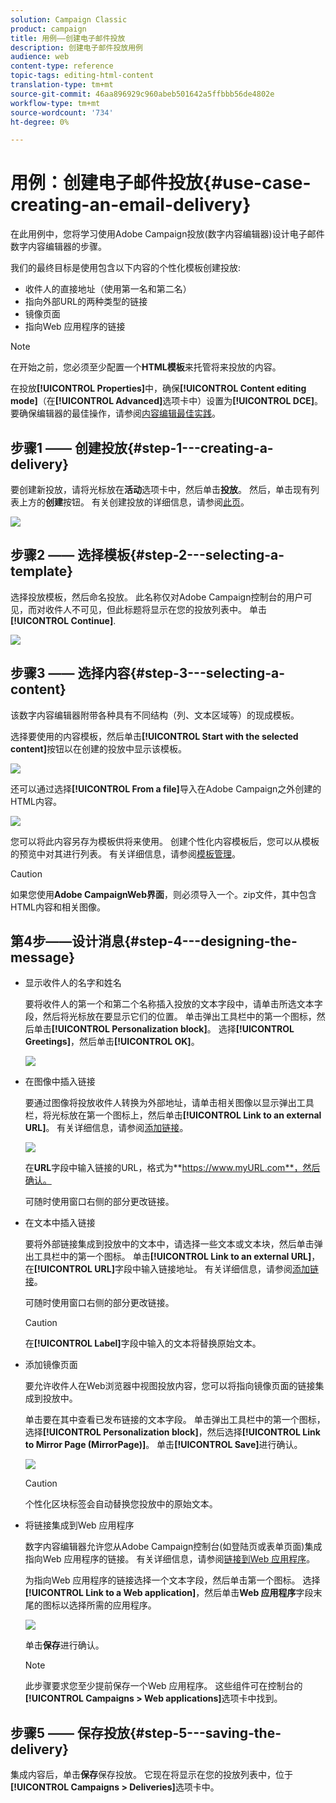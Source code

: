 ```yaml
---
solution: Campaign Classic
product: campaign
title: 用例——创建电子邮件投放
description: 创建电子邮件投放用例
audience: web
content-type: reference
topic-tags: editing-html-content
translation-type: tm+mt
source-git-commit: 46aa896929c960abeb501642a5ffbbb56de4802e
workflow-type: tm+mt
source-wordcount: '734'
ht-degree: 0%

---
```



# 用例：创建电子邮件投放{#use-case-creating-an-email-delivery}

在此用例中，您将学习使用Adobe Campaign投放(数字内容编辑器)设计电子邮件数字内容编辑器的步骤。

我们的最终目标是使用包含以下内容的个性化模板创建投放:

* 收件人的直接地址（使用第一名和第二名）
* 指向外部URL的两种类型的链接
* 镜像页面
* 指向Web 应用程序的链接

>[!NOTE]
>
>在开始之前，您必须至少配置一个&#x200B;**HTML模板**&#x200B;来托管将来投放的内容。
>
>在投放&#x200B;**[!UICONTROL Properties]**&#x200B;中，确保&#x200B;**[!UICONTROL Content editing mode]**（在&#x200B;**[!UICONTROL Advanced]**&#x200B;选项卡中）设置为&#x200B;**[!UICONTROL DCE]**。 要确保编辑器的最佳操作，请参阅[内容编辑最佳实践](../../web/using/content-editing-best-practices.md)。

## 步骤1 —— 创建投放{#step-1---creating-a-delivery}

要创建新投放，请将光标放在&#x200B;**活动**&#x200B;选项卡中，然后单击&#x200B;**投放**。 然后，单击现有列表上方的&#x200B;**创建**&#x200B;按钮。 有关创建投放的详细信息，请参阅[此页](../../delivery/using/about-email-channel.md)。

![](assets/delivery_step_1.png)

## 步骤2 —— 选择模板{#step-2---selecting-a-template}

选择投放模板，然后命名投放。 此名称仅对Adobe Campaign控制台的用户可见，而对收件人不可见，但此标题将显示在您的投放列表中。 单击 **[!UICONTROL Continue]**.

![](assets/dce_delivery_model.png)

## 步骤3 —— 选择内容{#step-3---selecting-a-content}

该数字内容编辑器附带各种具有不同结构（列、文本区域等）的现成模板。

选择要使用的内容模板，然后单击&#x200B;**[!UICONTROL Start with the selected content]**&#x200B;按钮以在创建的投放中显示该模板。

![](assets/dce_select_model.png)

还可以通过选择&#x200B;**[!UICONTROL From a file]**&#x200B;导入在Adobe Campaign之外创建的HTML内容。

![](assets/dce_select_from_file_template.png)

您可以将此内容另存为模板供将来使用。 创建个性化内容模板后，您可以从模板的预览中对其进行列表。 有关详细信息，请参阅[模板管理](../../web/using/template-management.md)。

>[!CAUTION]
>
>如果您使用&#x200B;**Adobe CampaignWeb界面**，则必须导入一个。zip文件，其中包含HTML内容和相关图像。

## 第4步——设计消息{#step-4---designing-the-message}

* 显示收件人的名字和姓名

   要将收件人的第一个和第二个名称插入投放的文本字段中，请单击所选文本字段，然后将光标放在要显示它们的位置。 单击弹出工具栏中的第一个图标，然后单击&#x200B;**[!UICONTROL Personalization block]**。 选择&#x200B;**[!UICONTROL Greetings]**，然后单击&#x200B;**[!UICONTROL OK]**。

   ![](assets/dce_personalizationblock_greetings.png)

* 在图像中插入链接

   要通过图像将投放收件人转换为外部地址，请单击相关图像以显示弹出工具栏，将光标放在第一个图标上，然后单击&#x200B;**[!UICONTROL Link to an external URL]**。 有关详细信息，请参阅[添加链接](../../web/using/editing-content.md#adding-a-link)。

   ![](assets/dce_externalpage.png)

   在&#x200B;**URL**&#x200B;字段中输入链接的URL，格式为&#x200B;**https://www.myURL.com**，然后确认。

   可随时使用窗口右侧的部分更改链接。

* 在文本中插入链接

   要将外部链接集成到投放中的文本中，请选择一些文本或文本块，然后单击弹出工具栏中的第一个图标。 单击&#x200B;**[!UICONTROL Link to an external URL]**，在&#x200B;**[!UICONTROL URL]**&#x200B;字段中输入链接地址。 有关详细信息，请参阅[添加链接](../../web/using/editing-content.md#adding-a-link)。

   可随时使用窗口右侧的部分更改链接。

   >[!CAUTION]
   >
   >在&#x200B;**[!UICONTROL Label]**&#x200B;字段中输入的文本将替换原始文本。

* 添加镜像页面

   要允许收件人在Web浏览器中视图投放内容，您可以将指向镜像页面的链接集成到投放中。

   单击要在其中查看已发布链接的文本字段。 单击弹出工具栏中的第一个图标，选择&#x200B;**[!UICONTROL Personalization block]**，然后选择&#x200B;**[!UICONTROL Link to Mirror Page (MirrorPage)]**。 单击&#x200B;**[!UICONTROL Save]**&#x200B;进行确认。

   ![](assets/dce_mirrorpage.png)

   >[!CAUTION]
   >
   >个性化区块标签会自动替换您投放中的原始文本。

* 将链接集成到Web 应用程序

   数字内容编辑器允许您从Adobe Campaign控制台(如登陆页或表单页面)集成指向Web 应用程序的链接。 有关详细信息，请参阅[链接到Web 应用程序](../../web/using/editing-content.md#link-to-a-web-application)。

   为指向Web 应用程序的链接选择一个文本字段，然后单击第一个图标。 选择&#x200B;**[!UICONTROL Link to a Web application]**，然后单击&#x200B;**Web 应用程序**&#x200B;字段末尾的图标以选择所需的应用程序。

   ![](assets/dce_webapp.png)

   单击&#x200B;**保存**&#x200B;进行确认。

   >[!NOTE]
   >
   >此步骤要求您至少提前保存一个Web 应用程序。 这些组件可在控制台的&#x200B;**[!UICONTROL Campaigns > Web applications]**&#x200B;选项卡中找到。

## 步骤5 —— 保存投放{#step-5---saving-the-delivery}

集成内容后，单击&#x200B;**保存**&#x200B;保存投放。 它现在将显示在您的投放列表中，位于&#x200B;**[!UICONTROL Campaigns > Deliveries]**&#x200B;选项卡中。
